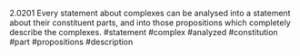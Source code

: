 2.0201 Every statement about complexes can be analysed into a statement about their constituent parts, and into those propositions which completely describe the complexes.
#statement #complex #analyzed #constitution #part #propositions #description